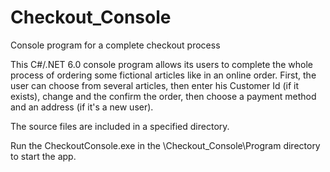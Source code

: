 # Checkout_Console
Console program for a complete checkout process 

This C#/.NET 6.0 console program allows its users to complete the whole process of ordering some fictional articles like in an online order.
First, the user can choose from several articles, then enter his Customer Id (if it exists), change and the confirm the order, then choose a payment method and an address (if it's a new user). 

The source files are included in a specified directory.

Run the CheckoutConsole.exe in the \Checkout_Console\Program directory to start the app.
